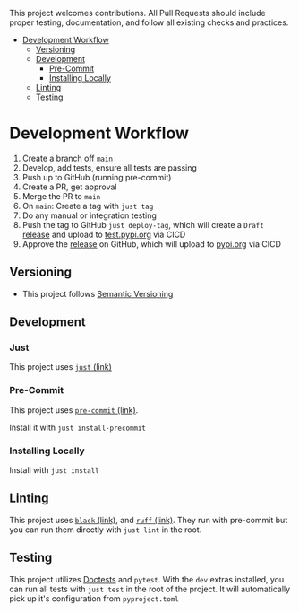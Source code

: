 This project welcomes contributions. All Pull Requests should include proper testing, documentation, and follow all
existing checks and practices.

<!-- TOC -->
* [Development Workflow](#development-workflow)
  * [Versioning](#versioning)
  * [Development](#development)
    * [Pre-Commit](#pre-commit)
    * [Installing Locally](#installing-locally)
  * [Linting](#linting)
  * [Testing](#testing)
<!-- TOC -->

# Development Workflow

1. Create a branch off `main`
2. Develop, add tests, ensure all tests are passing
3. Push up to GitHub (running pre-commit)
4. Create a PR, get approval
5. Merge the PR to `main`
6. On `main`: Create a tag with `just tag`
7. Do any manual or integration testing
8. Push the tag to GitHub `just deploy-tag`, which will create
   a `Draft` [release](https://github.com/astronomer/orbiter/releases) and upload
   to [test.pypi.org](https://test.pypi.org/project/astronomer-orbiter/) via CICD
9. Approve the [release](https://github.com/astronomer/orbiter/releases) on GitHub, which
   will upload to [pypi.org](https://pypi.org/project/astronomer-orbiter/) via CICD

## Versioning

- This project follows [Semantic Versioning](https://semver.org/)

## Development

### Just

This project uses [`just` (link)](https://just.systems/)

### Pre-Commit

This project uses [`pre-commit` (link)](https://pre-commit.com/).

Install it with `just install-precommit`

### Installing Locally

Install with `just install`

## Linting

This project
uses [`black` (link)](https://black.readthedocs.io/en/stable/), and [`ruff` (link)](https://beta.ruff.rs/).
They run with pre-commit but you can run them directly with `just lint` in the root.

## Testing

This project utilizes [Doctests](https://docs.python.org/3/library/doctest.html) and `pytest`.
With the `dev` extras installed, you can run all tests with `just test` in the root of the project.
It will automatically pick up it's configuration from `pyproject.toml`
